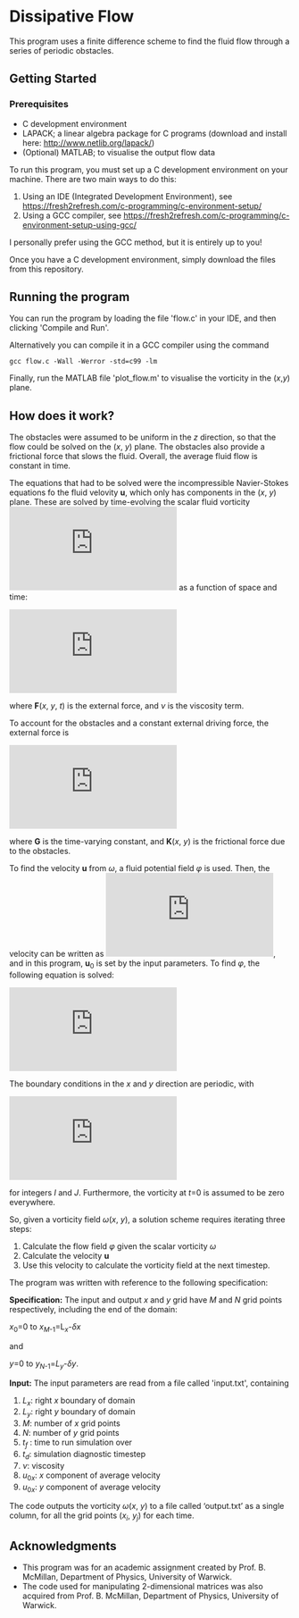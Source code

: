 # Dissipative Flow

This program uses a finite difference scheme to find the fluid flow through a series of periodic obstacles. 

## Getting Started

### Prerequisites
* C development environment
* LAPACK; a linear algebra package for C programs (download and install here: http://www.netlib.org/lapack/)
* (Optional) MATLAB; to visualise the output flow data

To run this program, you must set up a C development environment on your machine. There are two main ways to do this:
1. Using an IDE (Integrated Development Environment), see https://fresh2refresh.com/c-programming/c-environment-setup/
2. Using a GCC compiler, see https://fresh2refresh.com/c-programming/c-environment-setup-using-gcc/

I personally prefer using the GCC method, but it is entirely up to you!

Once you have a C development environment, simply download the files from this repository.



## Running the program

You can run the program by loading the file 'flow.c' in your IDE, and then clicking 'Compile and Run'.

Alternatively you can compile it in a GCC compiler using the command

```
gcc flow.c -Wall -Werror -std=c99 -lm
```

Finally, run the MATLAB file 'plot_flow.m' to visualise the vorticity in the (*x*,*y*) plane.

## How does it work?

The obstacles were assumed to be uniform in the *z* direction, so that the flow could be solved on the (*x*, *y*) plane. The obstacles also provide a frictional force that slows the fluid. Overall, the average fluid flow is constant in time.

The equations that had to be solved were the incompressible Navier-Stokes equations fo the fluid velovity **u**, which only has components in the (*x*, *y*) plane. These are solved by time-evolving the scalar fluid vorticity ![](http://latex.codecogs.com/gif.latex?%5Comega%3D%28%5Cnabla%5Ctimes%20%5Cbold%20u%29%5Ccdot%20%5Chat%7B%5Cbold%20z%7D) as a function of space and time:

![](http://latex.codecogs.com/gif.latex?%5Cfrac%7B%5Cpartial%20%5Comega%7D%7B%5Cpartial%20t%7D&plus;%5Cbold%20u%5Ccdot%20%5Cnabla%5Comega%20%3D%20%5Chat%7B%5Cbold%20z%7D%5Ccdot%20%28%5Cnabla%5Ctimes%5Cbold%20F%29&plus;%5Cnu%20%5Cnabla%5E2%5Comega)

where **F**(*x*, *y*, *t*) is the external force, and *ν* is the viscosity term.

To account for the obstacles and a constant external driving force, the external force is

![](http://latex.codecogs.com/gif.latex?%5Cbold%20F%3D%5Cbold%20G-K%28x%2Cy%29%5Cbold%20u)

where **G** is the time-varying constant, and **K**(*x*, *y*) is the frictional force due to the obstacles.

To find the velocity **u** from *ω*, a fluid potential field *φ* is used. Then, the velocity can be written as ![](http://latex.codecogs.com/gif.latex?%5Cbo%5Cbold%20u%20%3D%20%28%5Cnabla%20%5Cphi%29%5Ctimes%20%5Chat%7B%5Cbold%20z%7D&plus;%5Cbold%20u_0), and in this program, **u**<sub>0</sub> is set by the input parameters. To find *φ*, the following equation is solved:

![](http://latex.codecogs.com/gif.latex?%5Chat%7B%5Cbold%20z%7D%5Ccdot%20%28%5Cnabla%5Ctimes%5Cbold%20u%29%3D-%5Cnabla%5E2%5Cphi%3D%5Comega)

The boundary conditions in the *x* and *y* direction are periodic, with

![](http://latex.codecogs.com/gif.latex?%5Cbold%20u%28x%2Cy%29%3D%5Cbold%20u%28x&plus;IL_x%2Cy&plus;JL_y%29)

for integers *I* and *J*. Furthermore, the vorticity at *t*=0 is assumed to be zero everywhere.

So, given a vorticity field *ω*(*x*, *y*), a solution scheme requires iterating three steps:

1. Calculate the flow field *φ* given the scalar vorticity *ω*
2. Calculate the velocity **u**
3. Use this velocity to calculate the vorticity field at the next timestep.


The program was written with reference to the following specification:

**Specification:**
The input and output *x* and *y* grid have *M* and *N* grid points respectively, including the end of the domain:

*x*<sub>0</sub>=0 to *x*<sub>*M*-1</sub>=L<sub>*x*</sub>-*δx*

and

*y*=0 to *y*<sub>*N*-1</sub>=*L*<sub>*y*</sub>-*δy*.

**Input:** The input parameters are read from a file called 'input.txt', containing
1. *L<sub>x</sub>*: right *x* boundary of domain
2. *L<sub>y</sub>*: right *y* boundary of domain
3. *M*: number of *x* grid points
4. *N*: number of *y* grid points
5. *t<sub>f</sub>* : time to run simulation over
6. *t<sub>d</sub>*: simulation diagnostic timestep
7. *ν*: viscosity
8. *u*<sub>0*x*</sub>: *x* component of average velocity
9. *u*<sub>0*x*</sub>: *y* component of average velocity

The code outputs the vorticity *ω*(*x*, *y*) to a file called ‘output.txt’ as a single column, for all the grid points (*x*<sub>*i*</sub>, *y*<sub>*j*</sub>) for each time.

## Acknowledgments
* This program was for an academic assignment created by Prof. B. McMillan, Department of Physics, University of Warwick.
* The code used for manipulating 2-dimensional matrices was also acquired from Prof. B. McMillan, Department of Physics, University of Warwick.
